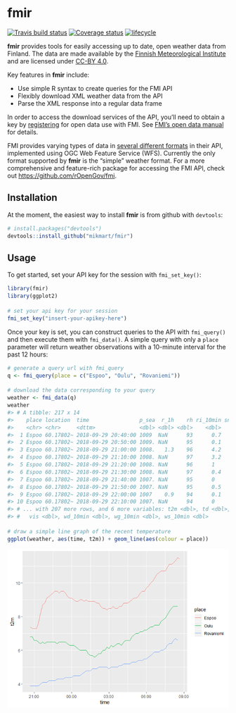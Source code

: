 
<!-- README.md is generated from README.Rmd. Please edit that file -->

# fmir

[![Travis build
status](https://travis-ci.com/mikmart/fmir.svg?branch=master)](https://travis-ci.com/mikmart/fmir)
[![Coverage
status](https://codecov.io/gh/mikmart/fmir/branch/master/graph/badge.svg)](https://codecov.io/github/mikmart/fmir?branch=master)
[![lifecycle](https://img.shields.io/badge/lifecycle-experimental-orange.svg)](https://www.tidyverse.org/lifecycle/#experimental)

**fmir** provides tools for easily accessing up to date, open weather
data from Finland. The data are made available by the [Finnish
Meteorological Institute](https://en.ilmatieteenlaitos.fi) and are
licensed under
[CC-BY 4.0](https://creativecommons.org/licenses/by/4.0/).

Key features in **fmir** include:

  - Use simple R syntax to create queries for the FMI API
  - Flexibly download XML weather data from the API
  - Parse the XML response into a regular data frame

In order to access the download services of the API, you’ll need to
obtain a key by
[registering](https://ilmatieteenlaitos.fi/rekisteroityminen-avoimen-datan-kayttajaksi)
for open data use with FMI. See [FMI’s open data
manual](https://en.ilmatieteenlaitos.fi/open-data) for details.

FMI provides varying types of data in [several different
formats](https://en.ilmatieteenlaitos.fi/open-data-manual-fmi-wfs-services)
in their API, implemented using OGC Web Feature Service (WFS). Currently
the only format supported by **fmir** is the “simple” weather format.
For a more comprehensive and feature-rich package for accessing the FMI
API, check out <https://github.com/rOpenGov/fmi>.

## Installation

At the moment, the easiest way to install **fmir** is from github with
`devtools`:

``` r
# install.packages("devtools")
devtools::install_github("mikmart/fmir")
```

## Usage

To get started, set your API key for the session with `fmi_set_key()`:

``` r
library(fmir)
library(ggplot2)

# set your api key for your session
fmi_set_key("insert-your-apikey-here")
```

Once your key is set, you can construct queries to the API with
`fmi_query()` and then execute them with `fmi_data()`. A simple query
with only a `place` parameter will return weather observations with a
10-minute interval for the past 12 hours:

``` r
# generate a query url with fmi_query
q <- fmi_query(place = c("Espoo", "Oulu", "Rovaniemi"))

# download the data corresponding to your query
weather <- fmi_data(q)
weather
#> # A tibble: 217 x 14
#>    place location  time                p_sea  r_1h    rh ri_10min snow_aws
#>    <chr> <chr>     <dttm>              <dbl> <dbl> <dbl>    <dbl>    <dbl>
#>  1 Espoo 60.17802~ 2018-09-29 20:40:00 1009  NaN      93      0.7       -1
#>  2 Espoo 60.17802~ 2018-09-29 20:50:00 1009. NaN      95      0.1       -1
#>  3 Espoo 60.17802~ 2018-09-29 21:00:00 1008.   1.3    96      4.2       -1
#>  4 Espoo 60.17802~ 2018-09-29 21:10:00 1008. NaN      97      3.2       -1
#>  5 Espoo 60.17802~ 2018-09-29 21:20:00 1008. NaN      96      1         -1
#>  6 Espoo 60.17802~ 2018-09-29 21:30:00 1008. NaN      97      0.4       -1
#>  7 Espoo 60.17802~ 2018-09-29 21:40:00 1007. NaN      95      0         -1
#>  8 Espoo 60.17802~ 2018-09-29 21:50:00 1007. NaN      95      0.5       -1
#>  9 Espoo 60.17802~ 2018-09-29 22:00:00 1007    0.9    94      0.1       -1
#> 10 Espoo 60.17802~ 2018-09-29 22:10:00 1007. NaN      94      0         -1
#> # ... with 207 more rows, and 6 more variables: t2m <dbl>, td <dbl>,
#> #   vis <dbl>, wd_10min <dbl>, wg_10min <dbl>, ws_10min <dbl>

# draw a simple line graph of the recent temperature
ggplot(weather, aes(time, t2m)) + geom_line(aes(colour = place))
```

![](man/figures/README-basic-usage-1.png)<!-- -->

